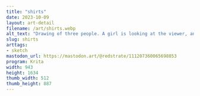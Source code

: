 ```yaml
---
title: "shirts"
date: 2023-10-09
layout: art-detail
filename: /art/shirts.webp
alt_text: "Drawing of three people. A girl is looking at the viewer, and grinning. Her shirt reads \"YEAH\" but the last letter is cut off by the right person. The person on the right is very stylized, but is waving their limbs in the air and their shirt reads \"I'm with someone\". The last person is in the bottom right, also stylized but their shirt reads \"Ask me about my shirt\""
slug: shirts
arttags:
- sketch
mastodon_url: https://mastodon.art/@redstrate/111207360065698853
program: Krita
width: 943
height: 1634
thumb_width: 512
thumb_height: 887
---
```

